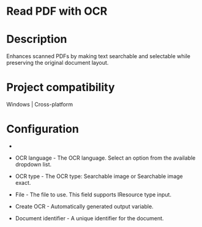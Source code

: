 ﻿# Read PDF with OCR

# Description

Enhances scanned PDFs by making text searchable and selectable while preserving the
                original document layout.

# Project compatibility

Windows | Cross-platform

# Configuration

* 
* OCR language - The OCR language. Select an option from the available dropdown list.

* OCR type - The OCR type: Searchable image or Searchable image exact.
* File - The file to use. This field supports IResource type input.









* Create OCR - Automatically generated output variable.
* Document identifier - A unique identifier for the document.
